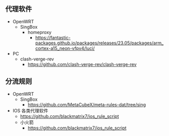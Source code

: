 ## 代理软件
- OpenWRT
  - SingBox
    - homeproxy
      - https://fantastic-packages.github.io/packages/releases/23.05/packages/arm_cortex-a15_neon-vfpv4/luci/
- PC
  - clash-verge-rev
    - https://github.com/clash-verge-rev/clash-verge-rev

## 分流规则

- OpenWRT
  - SingBox
    - https://github.com/MetaCubeX/meta-rules-dat/tree/sing
- IOS 各类代理软件
  - https://github.com/blackmatrix7/ios_rule_script
  - 小火箭
    - https://github.com/blackmatrix7/ios_rule_script
